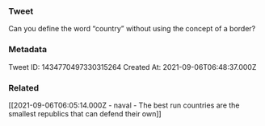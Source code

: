 ### Tweet
Can you define the word “country” without using the concept of a border?

### Metadata
Tweet ID: 1434770497330315264
Created At: 2021-09-06T06:48:37.000Z

### Related
[[2021-09-06T06:05:14.000Z - naval - The best run countries are the smallest republics that can defend their own]]

